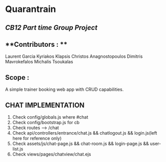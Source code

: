 # Quarantrain

## *CB12 Part time Group Project*

## **Contributors : **
Laurent Garcia
Kyriakos Klapsis
Christos Anagnostopoulos
Dimitris Mavrokefalos
Michalis Tsoukalas


## Scope : 

A simple trainer booking web app with CRUD capabilities. 


## CHAT IMPLEMENTATION
1) Check config/globals.js where #chat
2) Check config/bootstrap.js for cb
3) Check routes --> /chat
4) Check api/controllers/entrance/chat.js && chatlogout.js && login.js(left here for reference only)
5) Check assets/js/chat-page.js && chat-room.js && login-page.js && user-list.js
6) Check views/pages/chatview/chat.ejs


